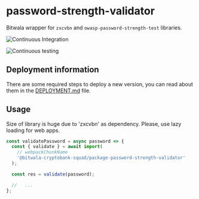 # password-strength-validator

Bitwala wrapper for `zxcvbn` and `owasp-password-strength-test` libraries.

![Continuous Integration](https://github.bitwa.la/bitwala-cryptobank-squad/package-password-strength-validator/workflows/Continuous%20Integration/badge.svg)

![Continuous testing](https://github.bitwa.la/bitwala-cryptobank-squad/package-password-strength-validator/workflows/Continuous%20Testing/badge.svg?event=push)


## Deployment information

There are some required steps to deploy a new version, you can read about them in the [DEPLOYMENT.md](DEPLOYMENT.md) file.

## Usage

Size of library is huge due to 'zxcvbn' as dependency. Please, use lazy loading for web apps.

```javascript
const validatePassword = async password => {
  const { validate } = await import(
    // webpackChunkName
    '@bitwala-cryptobank-squad/package-password-strength-validator'
  );

  const res = validate(password);

  //   ...
};
```
